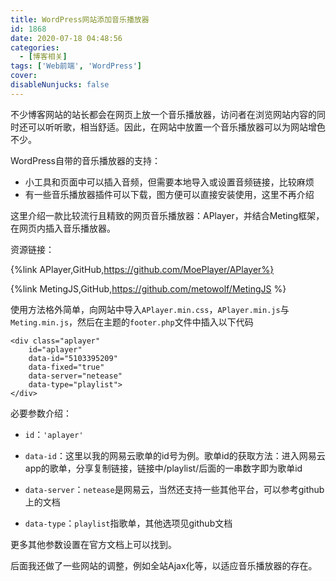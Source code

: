 ```yaml
---
title: WordPress网站添加音乐播放器
id: 1868
date: 2020-07-18 04:48:56
categories:
  - [博客相关]
tags: ['Web前端', 'WordPress']
cover: 
disableNunjucks: false
---
```


不少博客网站的站长都会在网页上放一个音乐播放器，访问者在浏览网站内容的同时还可以听听歌，相当舒适。因此，在网站中放置一个音乐播放器可以为网站增色不少。

WordPress自带的音乐播放器的支持：


- 小工具和页面中可以插入音频，但需要本地导入或设置音频链接，比较麻烦
- 有一些音乐播放器插件可以下载，图方便可以直接安装使用，这里不再介绍

这里介绍一款比较流行且精致的网页音乐播放器：APlayer，并结合Meting框架，在网页内插入音乐播放器。

资源链接：

{%link APlayer,GitHub,https://github.com/MoePlayer/APlayer%}

{%link MetingJS,GitHub,https://github.com/metowolf/MetingJS %}

使用方法格外简单，向网站中导入`APlayer.min.css`，`APlayer.min.js`与`Meting.min.js`，然后在主题的`footer.php`文件中插入以下代码

```markup
<div class="aplayer"
	id="aplayer"
	data-id="5103395209"
	data-fixed="true"
	data-server="netease"
	data-type="playlist">
</div>
```

必要参数介绍：


- `id`：`'aplayer'`
- `data-id`：这里以我的网易云歌单的id号为例。歌单id的获取方法：进入网易云app的歌单，分享复制链接，链接中/playlist/后面的一串数字即为歌单id


- `data-server`：`netease`是网易云，当然还支持一些其他平台，可以参考github上的文档
- `data-type`：`playlist`指歌单，其他选项见github文档


更多其他参数设置在官方文档上可以找到。


后面我还做了一些网站的调整，例如全站Ajax化等，以适应音乐播放器的存在。
